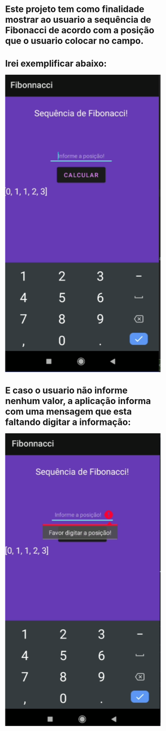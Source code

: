 # Este projeto tem como finalidade mostrar ao usuario a sequência de Fibonacci de acordo com a posição que o usuario colocar no campo. 
# Irei exemplificar abaixo:

<img src="fib 1.PNG" width="500"></img>


# E caso o usuario não informe nenhum valor, a aplicação informa com uma mensagem que esta faltando digitar a informação:

<img src="fib 2.PNG" width="500"></img>
